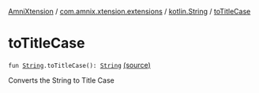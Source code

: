 [AmniXtension](../../index.md) / [com.amnix.xtension.extensions](../index.md) / [kotlin.String](index.md) / [toTitleCase](./to-title-case.md)

# toTitleCase

`fun `[`String`](https://kotlinlang.org/api/latest/jvm/stdlib/kotlin/-string/index.html)`.toTitleCase(): `[`String`](https://kotlinlang.org/api/latest/jvm/stdlib/kotlin/-string/index.html) [(source)](https://github.com/AmniX/AmniXTension/tree/master/AmniXtension/src/main/java/com/amnix/xtension/extensions/StringsExtension.kt#L122)

Converts the String to Title Case


